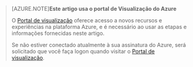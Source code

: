 
> [AZURE.NOTE]**Este artigo usa o portal de Visualização do Azure**
> 
> O [Portal de visualização](https://portal.azure.com/) oferece acesso a novos recursos e experiências na plataforma Azure, e é necessário ao usar as etapas e informações fornecidas neste artigo.
> 
> Se não estiver conectado atualmente à sua assinatura do Azure, será solicitado que você faça logon quando visitar o [Portal de visualização](https://portal.azure.com/).

<!---HONumber=July15_HO2-->